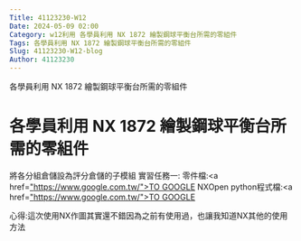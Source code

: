 ```yaml
---
Title: 41123230-W12
Date: 2024-05-09 02:00
Category: w12利用 各學員利用 NX 1872 繪製鋼球平衡台所需的零組件
Tags: 各學員利用 NX 1872 繪製鋼球平衡台所需的零組件
Slug: 41123230-W12-blog
Author: 41123230
---
```


各學員利用 NX 1872 繪製鋼球平衡台所需的零組件

<!-- PELICAN_END_SUMMARY -->
# 各學員利用 NX 1872 繪製鋼球平衡台所需的零組件
將各分組倉儲設為評分倉儲的子模組
實習任務一: 零件檔:<a href=["https://www.google.com.tw/">TO GOOGLE](https://drive.google.com/file/d/1B-oxuN3ZbtZQuQIB-LhFntdwH9lj7LCd/view?usp=drive_link)</a>
NXOpen python程式檔:<a href=["https://www.google.com.tw/">TO GOOGLE](https://drive.google.com/file/d/1Bafri3yKelcIdfirev-hHsnnBrQssR18/view?usp=drive_link)</a>

心得:這次使用NX作圖其實還不錯因為之前有使用過，也讓我知道NX其他的使用方法